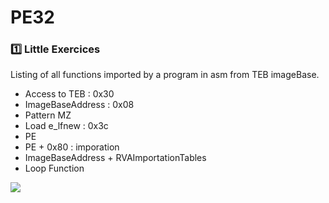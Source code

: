 # PE32

### :one: Little Exercices

Listing of all functions imported by a program in asm from TEB imageBase.

  * Access to TEB : 0x30
  * ImageBaseAddress : 0x08
  * Pattern MZ
  * Load e_lfnew : 0x3c
  * PE
  * PE + 0x80 : imporation
  * ImageBaseAddress + RVAImportationTables
  * Loop Function
  
<img src="https://zupimages.net/up/19/01/q74n.png">
